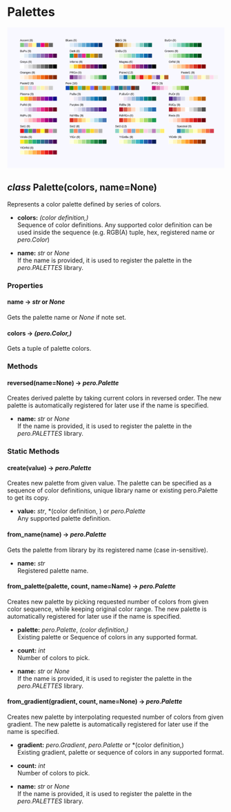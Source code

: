 # Palettes

![Registered palettes](images/palettes.svg)


## *class* Palette(colors, name=None)

Represents a color palette defined by series of colors.

- **colors:** *(color definition,)*  
  Sequence of color definitions. Any supported color definition can be used inside the sequence (e.g. RGB(A) tuple, hex,
  registered name or *pero.Color*)

- **name:** *str* or *None*  
  If the name is provided, it is used to register the palette in the *pero.PALETTES* library.


### Properties


#### name -> *str* or *None*
Gets the palette name or *None* if note set.

#### colors -> *(pero.Color,)*
Gets a tuple of palette colors.


### Methods


#### reversed(name=None) -> *pero.Palette*
Creates derived palette by taking current colors in reversed order. The new palette is automatically registered for
later use if the name is specified.

- **name:** *str* or *None*  
  If the name is provided, it is used to register the palette in the *pero.PALETTES* library.


### Static Methods


#### create(value) -> *pero.Palette*
Creates new palette from given value. The palette can be specified as a sequence of color definitions, unique library
name or existing pero.Palette to get its copy.

- **value:** *str*, *(color definition, ) or *pero.Palette*  
  Any supported palette definition.


#### from_name(name) -> *pero.Palette*
Gets the palette from library by its registered name (case in-sensitive).

- **name:** *str*  
  Registered palette name.


#### from_palette(palette, count, name=Name) -> *pero.Palette*
Creates new palette by picking requested number of colors from given color sequence, while keeping original color range.
The new palette is automatically registered for later use if the name is specified.

- **palette:** *pero.Palette*, *(color definition,)*  
  Existing palette or Sequence of colors in any supported format.

- **count:** *int*  
  Number of colors to pick.

- **name:** *str* or *None*  
  If the name is provided, it is used to register the palette in the *pero.PALETTES* library.


#### from_gradient(gradient, count, name=None) -> *pero.Palette*
Creates new palette by interpolating requested number of colors from given gradient. The new palette is automatically
registered for later use if the name is specified.

- **gradient:** *pero.Gradient*, *pero.Palette* or *(color definition,)  
  Existing gradient, palette or sequence of colors in any supported format.

- **count:** *int*  
  Number of colors to pick.

- **name:** *str* or *None*  
  If the name is provided, it is used to register the palette in the *pero.PALETTES* library.

